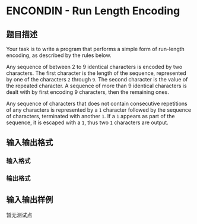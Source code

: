 # ENCONDIN - Run Length Encoding

## 题目描述

 Your task is to write a program that performs a simple form of run-length encoding, as described by the rules below.

Any sequence of between 2 to 9 identical characters is encoded by two characters. The first character is the length of the sequence, represented by one of the characters `2` through `9`. The second character is the value of the repeated character. A sequence of more than 9 identical characters is dealt with by first encoding 9 characters, then the remaining ones.

Any sequence of characters that does not contain consecutive repetitions of any characters is represented by a `1` character followed by the sequence of characters, terminated with another `1`. If a `1` appears as part of the sequence, it is escaped with a `1`, thus two `1` characters are output.

## 输入输出格式

### 输入格式

### 输出格式

## 输入输出样例

暂无测试点


